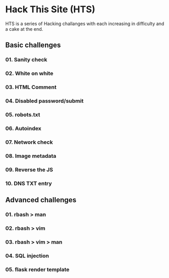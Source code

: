 # Hack This Site (HTS)

HTS is a series of Hacking challanges with each increasing in difficulty and a cake at the end.

## Basic challenges

### 01. Sanity check

### 02. White on white

### 03. HTML Comment

### 04. Disabled password/submit

### 05. robots.txt

### 06. Autoindex

### 07. Network check

### 08. Image metadata

### 09. Reverse the JS

### 10. DNS TXT entry


## Advanced challenges

### 01. rbash > man

### 02. rbash > vim

### 03. rbash > vim > man

### 04. SQL injection

### 05. flask render template

